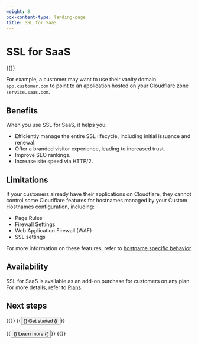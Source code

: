 ```yaml
---
weight: 8
pcx-content-type: landing-page
title: SSL for SaaS
---
```


# SSL for SaaS

{{<render file="_ssl-for-saas-definition.md">}}

For example, a customer may want to use their vanity domain `app.customer.com` to point to an application hosted on your Cloudflare zone `service.saas.com`.

## Benefits

When you use SSL for SaaS, it helps you:

*   Efficiently manage the entire SSL lifecycle, including initial issuance and renewal.
*   Offer a branded visitor experience, leading to increased trust.
*   Improve SEO rankings.
*   Increase site speed via HTTP/2.

## Limitations

If your customers already have their applications on Cloudflare, they cannot control some Cloudflare features for hostnames managed by your Custom Hostnames configuration, including:

*   Page Rules
*   Firewall Settings
*   Web Application Firewall (WAF)
*   SSL settings

For more information on these features, refer to [hostname specific behavior](/ssl/hostname-specific-behavior/).

## Availability

SSL for SaaS is available as an add-on purchase for customers on any plan. For more details, refer to [Plans](/ssl/ssl-for-saas/plans/).

## Next steps

{{<button-group>}}
{{<button type="primary" href="/ssl/getting-started/">}}
Get started
{{</button>}}

{{<button type="secondary" href="https://blog.cloudflare.com/introducing-ssl-for-saas/" target="_blank">}}
Learn more
{{</button>}}
{{</button-group>}}
